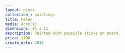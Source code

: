 ```yaml
---
layout: piece
collection_: paintings
title: Helen
media: Acrylic
dimensions: 8½ x 11
description: Painted with popsicle sticks on board.
price: $100
create_date: 2014
---
```

